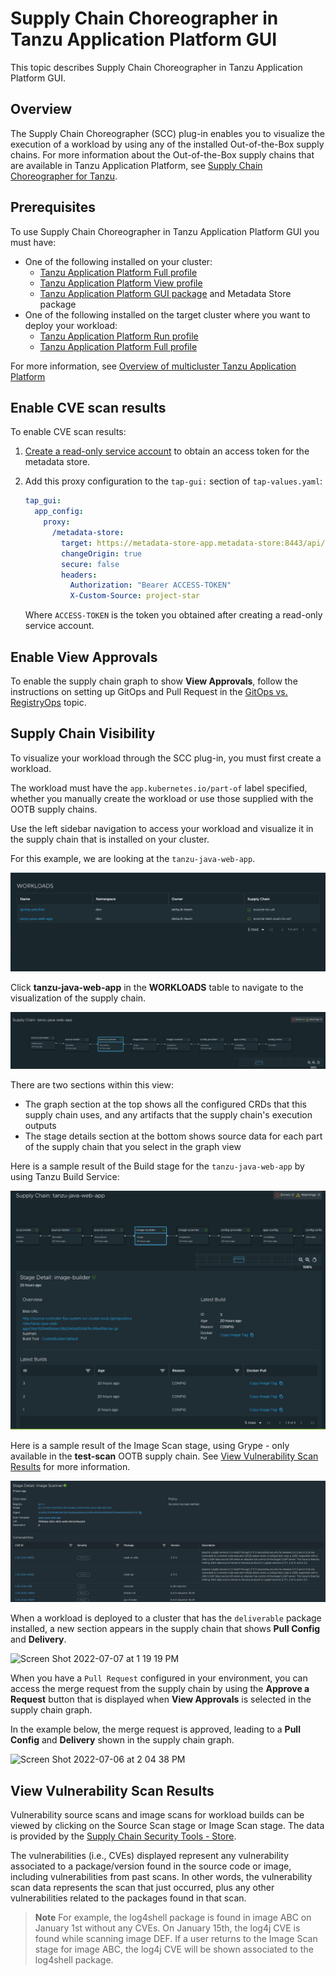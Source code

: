 # Supply Chain Choreographer in Tanzu Application Platform GUI

This topic describes Supply Chain Choreographer in Tanzu Application Platform GUI.


## <a id="overview"></a> Overview

The Supply Chain Choreographer (SCC) plug-in enables you to visualize the execution of a workload
by using any of the installed Out-of-the-Box supply chains.
For more information about the Out-of-the-Box supply chains that are available in
Tanzu Application Platform, see [Supply Chain Choreographer for Tanzu](../../scc/about.md).


## <a id="prerequisites"></a> Prerequisites

To use Supply Chain Choreographer in Tanzu Application Platform GUI you must have:

* One of the following installed on your cluster:
  * [Tanzu Application Platform Full profile](../../install.md#install-profile)
  * [Tanzu Application Platform View profile](../../install.md#install-profile)
  * [Tanzu Application Platform GUI package](../install-tap-gui.md) and Metadata Store package
* One of the following installed on the target cluster where you want to deploy your workload:
  * [Tanzu Application Platform Run profile](../../install.md#install-profile)
  * [Tanzu Application Platform Full profile](../../install.md#install-profile)

For more information, see
[Overview of multicluster Tanzu Application Platform](../../multicluster/about.md)


## <a id="scan"></a> Enable CVE scan results

To enable CVE scan results:

1. [Create a read-only service account](../../scst-store/create-service-account.hbs.md#ro-serv-accts)
   to obtain an access token for the metadata store.
2. Add this proxy configuration to the `tap-gui:` section of `tap-values.yaml`:

    ```yaml
    tap_gui:
      app_config:
        proxy:
          /metadata-store:
            target: https://metadata-store-app.metadata-store:8443/api/v1
            changeOrigin: true
            secure: false
            headers:
              Authorization: "Bearer ACCESS-TOKEN"
              X-Custom-Source: project-star
    ```

    Where `ACCESS-TOKEN` is the token you obtained after creating a read-only service account.

## <a id="view-approvals"></a> Enable View Approvals
To enable the supply chain graph to show **View Approvals**, follow the instructions on setting up GitOps and Pull Request in the [GitOps vs. RegistryOps](../../scc/gitops-vs-regops.md) topic.

## <a id="sc-visibility"></a> Supply Chain Visibility

To visualize your workload through the SCC plug-in, you must first create a workload.

The workload must have the `app.kubernetes.io/part-of` label specified, whether you manually create
the workload or use those supplied with the OOTB supply chains.

Use the left sidebar navigation to access your workload and visualize it in the supply chain that is
installed on your cluster.

For this example, we are looking at the `tanzu-java-web-app`.

![Screenshot of Workloads that includes the apps spring-petclinic and tanzu-java-web-app](images/workloads.png)

Click **tanzu-java-web-app** in the **WORKLOADS** table to navigate to the visualization of the
supply chain.

![Screenshot of the Supply Chain visualization. The source-scanner stage is selected.](images/visual-sc.png)

There are two sections within this view:

- The graph section at the top shows all the configured CRDs that this supply chain uses, and any artifacts that the supply chain's execution outputs
- The stage details section at the bottom shows source data for each part of the supply chain that you select in the graph view

Here is a sample result of the Build stage for the `tanzu-java-web-app` by using Tanzu Build Service:

![Screenshot of details of the Build stage of the app tanzu-java-web-app](images/build-stage-sample.png)

Here is a sample result of the Image Scan stage, using Grype - only available in the **test-scan** OOTB supply chain.  See [View Vulnerability Scan Results](#sc-view-scan-results) for more information.

![Screenshot of details of the Image Scanner stage. CVEs are listed.](images/scc-scan.png)

When a workload is deployed to a cluster that has the `deliverable` package installed, a new section
appears in the supply chain that shows **Pull Config** and **Delivery**.

![Screen Shot 2022-07-07 at 1 19 19 PM](https://user-images.githubusercontent.com/94395371/177854611-f6082025-1882-4405-acd2-a86ee76ad3c9.png)

When you have a `Pull Request` configured in your environment, you can access the merge request from the supply chain by using the **Approve a Request** button that is displayed when **View Approvals**  is selected in the supply chain graph.

In the example below, the merge request is approved, leading to a **Pull Config** and **Delivery** shown in the supply chain graph.

![Screen Shot 2022-07-06 at 2 04 38 PM](https://user-images.githubusercontent.com/94395371/177854268-ffdd1c35-ec23-44f6-a005-8c4b2671192b.png)

## <a id="sc-view-scan-results"></a> View Vulnerability Scan Results

Vulnerability source scans and image scans for workload builds can be viewed by clicking on the Source Scan stage or Image Scan stage.  The data is provided by the [Supply Chain Security Tools - Store](../../scst-store/overview.md).

The vulnerabilities (i.e., CVEs) displayed represent any vulnerability associated to a package/version found in the source code or image, including vulnerabilities from past scans.  In other words, the vulnerability scan data represents the scan that just occurred, plus any other vulnerabilities related to the packages found in that scan.

>**Note** For example, the log4shell package is found in image ABC on January 1st without any CVEs.  On January 15th, the log4j CVE is found while scanning image DEF.  If a user returns to the Image Scan stage for image ABC, the log4j CVE will be shown associated to the log4shell package.